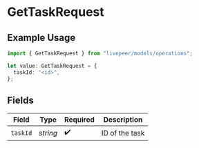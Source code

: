 # GetTaskRequest

## Example Usage

```typescript
import { GetTaskRequest } from "livepeer/models/operations";

let value: GetTaskRequest = {
  taskId: "<id>",
};
```

## Fields

| Field              | Type               | Required           | Description        |
| ------------------ | ------------------ | ------------------ | ------------------ |
| `taskId`           | *string*           | :heavy_check_mark: | ID of the task     |